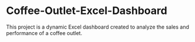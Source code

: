 # Coffee-Outlet-Excel-Dashboard
This project is a dynamic Excel dashboard created to analyze the sales and performance of a coffee outlet.
